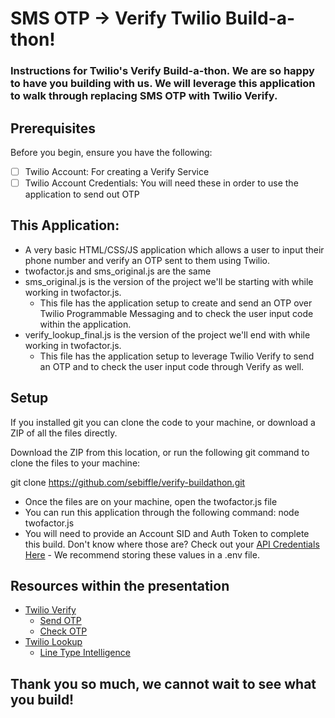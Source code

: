 # SMS OTP -> Verify Twilio Build-a-thon!

### Instructions for Twilio's Verify Build-a-thon. We are so happy to have you building with us. We will leverage this application to walk through replacing SMS OTP with Twilio Verify.

## Prerequisites
Before you begin, ensure you have the following:
- [ ] Twilio Account: For creating a Verify Service
- [ ] Twilio Account Credentials: You will need these in order to use the application to send out OTP  

## This Application:
- A very basic HTML/CSS/JS application which allows a user to input their phone number and verify an OTP sent to them using Twilio.
- twofactor.js and sms_original.js are the same
- sms_original.js is the version of the project we'll be starting with while working in twofactor.js.
    - This file has the application setup to create and send an OTP over Twilio Programmable Messaging and to check the user input code within the application.
- verify_lookup_final.js is the version of the project we'll end with while working in twofactor.js.
    - This file has the application setup to leverage Twilio Verify to send an OTP and to check the user input code through Verify as well. 

## Setup
If you installed git you can clone the code to your machine, or download a ZIP of all the files directly.

Download the ZIP from this location, or run the following git command to clone the files to your machine:

git clone https://github.com/sebiffle/verify-buildathon.git

- Once the files are on your machine, open the twofactor.js file
- You can run this application through the following command: node twofactor.js
- You will need to provide an Account SID and Auth Token to complete this build. Don't know where those are? Check out your [API Credentials Here](https://www.twilio.com/docs/iam/credentials/api)
        - We recommend storing these values in a .env file.  

## Resources within the presentation
- [Twilio Verify](https://www.twilio.com/docs/verify/api)
    - [Send OTP](https://www.twilio.com/docs/verify/api/verification#start-new-verification)
    - [Check OTP](https://www.twilio.com/docs/verify/api/verification-check)
- [Twilio Lookup](https://www.twilio.com/docs/lookup)
    - [Line Type Intelligence](https://www.twilio.com/docs/lookup/v2-api/line-type-intelligence)


## Thank you so much, we cannot wait to see what you build!
